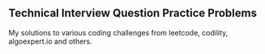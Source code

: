 ## Technical Interview Question Practice Problems

My solutions to various coding challenges from leetcode, codility, algoexpert.io and others.

